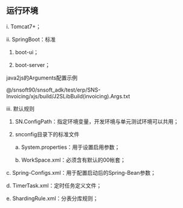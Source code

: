 ## 运行环境

i. Tomcat7+；

ii. SpringBoot：标准

1. boot-ui；

2. boot-server；

java2js的Arguments配置示例

@/snsoft90/snsoft\_adk/test/erp/SNS-Invoicing/xjs/build/J2SLibBuild\(invoicing\).Args.txt

iii. 默认规则

1. SN.ConfigPath：指定环境变量，开发环境与单元测试环境可以共用；

2. snconfig目录下的标准文件

   a. System.properties：用于设置启用参数；

   b. WorkSpace.xml：必须含有默认的00帐套；

c. Spring-Configs.xml：用于配置启动后的Spring-Bean参数；

d. TimerTask.xml：定时任务定义文件；

e. ShardingRule.xml：分表分库规则；

